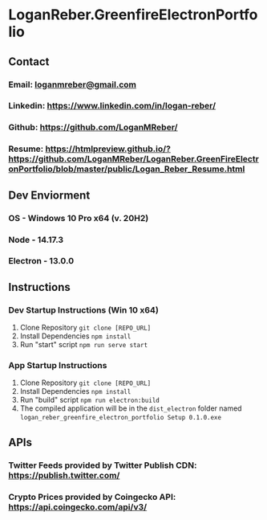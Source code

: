 # LoganReber.GreenfireElectronPortfolio

## Contact

### Email: loganmreber@gmail.com

### Linkedin: https://www.linkedin.com/in/logan-reber/

### Github: https://github.com/LoganMReber/

### Resume: https://htmlpreview.github.io/?https://github.com/LoganMReber/LoganReber.GreenFireElectronPortfolio/blob/master/public/Logan_Reber_Resume.html

## Dev Enviorment

### OS - Windows 10 Pro x64 (v. 20H2)

### Node - 14.17.3

### Electron - 13.0.0

## Instructions

### Dev Startup Instructions (Win 10 x64)

1. Clone Repository `git clone [REPO_URL]`
2. Install Dependencies `npm install`
3. Run "start" script `npm run serve start`

### App Startup Instructions

1. Clone Repository `git clone [REPO_URL]`
2. Install Dependencies `npm install`
3. Run "build" script `npm run electron:build`
4. The compiled application will be in the `dist_electron` folder named `logan_reber_greenfire_electron_portfolio Setup 0.1.0.exe`

## APIs

### Twitter Feeds provided by Twitter Publish CDN: https://publish.twitter.com/

### Crypto Prices provided by Coingecko API: https://api.coingecko.com/api/v3/
